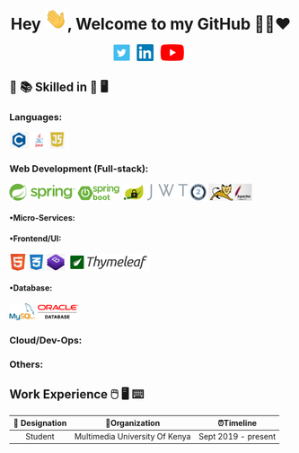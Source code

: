 <h1 align="center">Hey <img src="https://raw.githubusercontent.com/TMI-7/TMI-7/master/Hi.gif" width="40px" />, Welcome to my GitHub 👨‍💻❤️</h1>
<p align="center">
<a href="https://twitter.com/@tmi_collins"><img height="30" src="https://raw.githubusercontent.com/TMI-7/TMI-7/master/img/social/t.jpg"></a>&nbsp;&nbsp;
<a href="https://www.linkedin.com/in/colince-temoi/"><img height="30" src="https://raw.githubusercontent.com/TMI-7/TMI-7/master/img/social/l.png"></a>&nbsp;&nbsp;
<a href=""><img height="30" src="https://raw.githubusercontent.com/TMI-7/TMI-7/master/img/social/Yt.png"></a>&nbsp;&nbsp;
</p>


## :open_book: :books: Skilled in :closed_book: :desktop_computer:


### Languages:
<code><img src="https://raw.githubusercontent.com/TMI-7/TMI-7/master/img/pl/c.png" height="30"></code>
<code><img src="https://raw.githubusercontent.com/TMI-7/TMI-7/master/img/pl/java.png" height="30"></code>
<code><img src="https://raw.githubusercontent.com/TMI-7/TMI-7/master/img/pl/js.png" height="30"></code>

### Web Development (Full-stack):
<code><img src="https://raw.githubusercontent.com/TMI-7/TMI-7/master/img/web/backend/spring-1.png" height="30"></code>
<code><img src="https://raw.githubusercontent.com/TMI-7/TMI-7/master/img/web/backend/spring-boot.png" height="30"></code>
<code><img src="https://raw.githubusercontent.com/TMI-7/TMI-7/master/img/web/security/security.png" height="30"></code>
<code><img src="https://raw.githubusercontent.com/TMI-7/TMI-7/master/img/web/security/jwt.png" height="30"></code>
<code><img src="https://raw.githubusercontent.com/TMI-7/TMI-7/master/img/web/security/oauth.png" height="30"></code>
<code><img src="https://raw.githubusercontent.com/TMI-7/TMI-7/master/img/web/backend/tomcat.jpg" height="30"></code>

#### •Micro-Services:


#### •Frontend/UI:
<code><img src="https://raw.githubusercontent.com/TMI-7/TMI-7/master/img/web/ui/html.png" height="30"></code>
<code><img src="https://raw.githubusercontent.com/TMI-7/TMI-7/master/img/web/ui/css.png" height="30"></code>
<code><img src="https://raw.githubusercontent.com/TMI-7/TMI-7/master/img/web/ui/bt.jpg" height="30"></code>
<code><img src="https://raw.githubusercontent.com/TMI-7/TMI-7/master/img/web/ui/thymeleaf.png" height="30"></code>

#### •Database:
<code><img src="https://raw.githubusercontent.com/TMI-7/TMI-7/master/img/db/mysql1.png" height="30"></code>
<code><img src="https://raw.githubusercontent.com/TMI-7/TMI-7/master/img/db/oracle.png" height="30"></code>

### Cloud/Dev-Ops:

### Others:

## Work Experience :computer_mouse: :desktop_computer: :keyboard:
| 💼 Designation |  🏢Organization | ⏰Timeline  |
| :-: | :-: | :-: |
| Student | Multimedia University Of Kenya | Sept 2019 - present |


